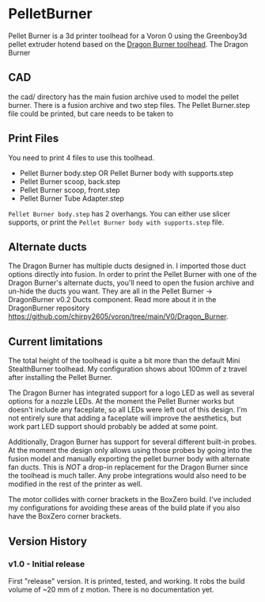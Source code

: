 # PelletBurner
Pellet Burner is a 3d printer toolhead for a Voron 0 using the Greenboy3d pellet extruder hotend based on the [Dragon Burner toolhead](https://github.com/chirpy2605/voron/tree/main/V0/Dragon_Burner). The Dragon Burner

## CAD

the cad/ directory has the main fusion archive used to model the pellet burner. There is a fusion archive and two step 
files. The Pellet Burner.step file could be printed, but care needs to be taken to 

## Print Files

You need to print 4 files to use this toolhead.

  - Pellet Burner body.step OR Pellet Burner body with supports.step
  - Pellet Burner scoop, back.step
  - Pellet Burner scoop, front.step
  - Pellet Burner Tube Adapter.step

  `Pellet Burner body.step` has 2 overhangs. You can either use slicer supports, or print the `Pellet Burner body with supports.step`
  file.

  ## Alternate ducts

  The Dragon Burner has multiple ducts designed in. I imported those duct options directly into fusion. In order to 
  print the Pellet Burner with one of the Dragon Burner's alternate ducts, you'll need to open the fusion archive and 
  un-hide the ducts you want. They are all in the Pellet Burner -> DragonBurner v0.2 Ducts component. Read more about it
  in the DragonBurner repository https://github.com/chirpy2605/voron/tree/main/V0/Dragon_Burner.

  ## Current limitations

  The total height of the toolhead is quite a bit more than the default Mini StealthBurner toolhead. My configuration shows about 100mm of z travel after installing the Pellet Burner.

  The Dragon Burner has integrated support for a logo LED as well as several options for a nozzle LEDs. At the moment the Pellet Burner works but doesn't include any faceplate, so all LEDs were left out of this design. I'm not entirely sure that adding a faceplate will improve the aesthetics, but work part LED support should probably be added at some point.

  Additionally, Dragon Burner has support for several different built-in probes. At the moment the design only allows using those probes by going into the fusion model and manually exporting the pellet burner body with alternate fan ducts. This is *NOT* a drop-in replacement for the Dragon Burner since the toolhead is much taller. Any probe integrations would also need to be modified in the rest of the printer as well.

  The motor collides with corner brackets in the BoxZero build. I've included my configurations for avoiding these areas of the build plate if you also have the BoxZero corner brackets.

  ## Version History

  ### v1.0 - Initial release

  First "release" version. It is printed, tested, and working. It robs the build volume of ~20 mm of z motion. There is no documentation yet.
  